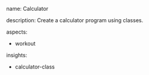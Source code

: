 name: Calculator

description: Create a calculator program using classes.

aspects:
  - workout

insights:
  - calculator-class